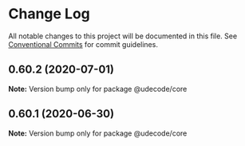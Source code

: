 # Change Log

All notable changes to this project will be documented in this file.
See [Conventional Commits](https://conventionalcommits.org) for commit guidelines.

## 0.60.2 (2020-07-01)

**Note:** Version bump only for package @udecode/core





## 0.60.1 (2020-06-30)

**Note:** Version bump only for package @udecode/core
